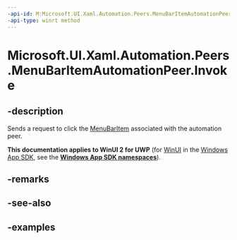 ```yaml
---
-api-id: M:Microsoft.UI.Xaml.Automation.Peers.MenuBarItemAutomationPeer.Invoke
-api-type: winrt method
---
```

<!-- Method syntax.
public void MenuBarItemAutomationPeer.Invoke()
-->

# Microsoft.UI.Xaml.Automation.Peers.MenuBarItemAutomationPeer.Invoke



## -description

Sends a request to click the [MenuBarItem](../microsoft.ui.xaml.controls/menubaritem.md) associated with the automation peer.



**This documentation applies to WinUI 2 for UWP** (for [WinUI](/windows/apps/winui/winui3/) in the [Windows App SDK](/windows/apps/windows-app-sdk/), see the **[Windows App SDK namespaces](/windows/windows-app-sdk/api/winrt/)**).

## -remarks



## -see-also



## -examples



